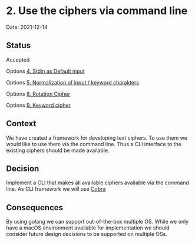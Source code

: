 # 2. Use the ciphers via command line

Date: 2021-12-14

## Status

Accepted

Options [4. Stdin as Default input](0004-stdin-as-default-input.md)

Options [5. Normalization of input / keyword charakters](0005-normalization-of-input-keyword-charakters.md)

Options [8. Rotation Cipher](0008-rotation-cipher.md)

Options [9. Keyword cipher](0009-keyword-cipher.md)

## Context

We have created a framework for developing text ciphers. To use them we would like to use them
via the command line. Thus a CLI interface to the existing ciphers should be made available.

## Decision

Implement a CLI that makes all available ciphers available via the command line.
As CLI framework we will use [Cobra](https://github.com/spf13/cobra)

## Consequences

By using golang we can support out-of-the-box multiple OS.
While we only have a macOS environment available for implementation we should consider future design decisions to be supported on multiple OSs.
